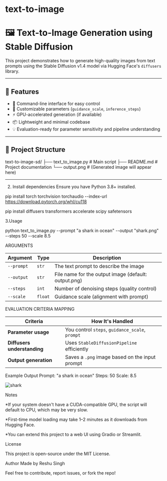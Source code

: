 # text-to-image
# 🖼️ Text-to-Image Generation using Stable Diffusion

This project demonstrates how to generate high-quality images from text prompts using the Stable Diffusion v1.4 model via Hugging Face's `diffusers` library.

---
## 🚀 Features

- 🔁 Command-line interface for easy control
- 🧠 Customizable parameters (`guidance_scale`, `inference_steps`)
- ⚡ GPU-accelerated generation (if available)
- 📦 Lightweight and minimal codebase
- 💡 Evaluation-ready for parameter sensitivity and pipeline understanding

---

## 📂 Project Structure

text-to-image-sd/
├── text_to_image.py      # Main script
├── README.md             # Project documentation
└── output.png            # (Generated image will appear here)

---

2. Install dependencies
Ensure you have Python 3.8+ installed. 
 
pip install torch torchvision torchaudio --index-url https://download.pytorch.org/whl/cu118

pip install diffusers transformers accelerate scipy safetensors

3.Usage

python text_to_image.py --prompt "a shark in ocean" --output "shark.png" --steps 50 --scale 8.5

ARGUMENTS 

| Argument   | Type    | Description                                          |
| ---------- | ------- | ---------------------------------------------------- |
| `--prompt` | `str`   | The text prompt to describe the image                |
| `--output` | `str`   | File name for the output image (default: output.png) |
| `--steps`  | `int`   | Number of denoising steps (quality control)          |
| `--scale`  | `float` | Guidance scale (alignment with prompt)               |

EVALUATION CRITERIA MAPPING 

| Criteria                    | How It's Handled                                |
| --------------------------- | ----------------------------------------------- |
| **Parameter usage**         | You control `steps`, `guidance_scale`, `prompt` |
| **Diffusers understanding** | Uses `StableDiffusionPipeline` efficiently      |
| **Output generation**       | Saves a `.png` image based on the input prompt  |


Example Output
Prompt: "a shark in ocean"
Steps: 50
Scale: 8.5

![shark](https://github.com/user-attachments/assets/cf3bb6c3-9bfc-48cc-9990-e464971006a3)

Notes

 *If your system doesn't have a CUDA-compatible GPU, the script will default to CPU, which may be very slow.

*First-time model loading may take 1–2 minutes as it downloads from Hugging Face.

*You can extend this project to a web UI using Gradio or Streamlit.

License

This project is open-source under the MIT License.

Author
Made by Reshu Singh

Feel free to contribute, report issues, or fork the repo!





